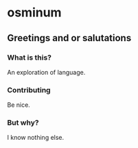 # osminum

## Greetings and or salutations

### What is this?

An exploration of language.

### Contributing

Be nice.

### But why?

I know nothing else.
